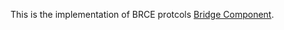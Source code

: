 This is the implementation of BRCE protcols [Bridge Component](https://github.com/mahdithedev/BRCE-specification#terminology).